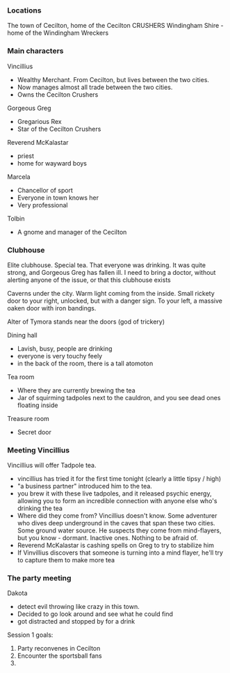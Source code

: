 ### Locations

The town of Cecilton, home of the Cecilton CRUSHERS
Windingham Shire - home of the Windingham Wreckers

### Main characters

Vincillius

-   Wealthy Merchant. From Cecilton, but lives between the two cities.
-   Now manages almost all trade between the two cities.
-   Owns the Cecilton Crushers

Gorgeous Greg

-   Gregarious Rex
-   Star of the Cecilton Crushers

Reverend McKalastar

-   priest
-   home for wayward boys

Marcela

-   Chancellor of sport
-   Everyone in town knows her
-   Very professional

Tolbin

-   A gnome and manager of the Cecilton

### Clubhouse

Elite clubhouse. Special tea. That everyone was drinking.
It was quite strong, and Gorgeous Greg has fallen ill.
I need to bring a doctor, without alerting anyone of the issue, or that this clubhouse exists

Caverns under the city. Warm light coming from the inside.
Small rickety door to your right, unlocked, but with a danger sign.
To your left, a massive oaken door with iron bandings.

Alter of Tymora stands near the doors (god of trickery)

Dining hall

-   Lavish, busy, people are drinking
-   everyone is very touchy feely
-   in the back of the room, there is a tall atomoton

Tea room

-   Where they are currently brewing the tea
-   Jar of squirming tadpoles next to the cauldron, and you see dead ones floating inside

Treasure room

-   Secret door

### Meeting Vincillius

Vincillius will offer Tadpole tea.

-   vincillius has tried it for the first time tonight (clearly a little tipsy / high)
-   "a business partner" introduced him to the tea.
-   you brew it with these live tadpoles, and it released psychic energy, allowing you to form an incredible connection with anyone else who's drinking the tea
-   Where did they come from? Vincillius doesn't know. Some adventurer who dives deep underground in the caves that span these two cities. Some ground water source. He suspects they come from mind-flayers, but you know - dormant. Inactive ones. Nothing to be afraid of.
-   Reverend McKalastar is cashing spells on Greg to try to stabilize him
-   If Vinvillius discovers that someone is turning into a mind flayer, he'll try to capture them to make more tea

### The party meeting

Dakota

-   detect evil throwing like crazy in this town.
-   Decided to go look around and see what he could find
-   got distracted and stopped by for a drink

Session 1 goals:

1. Party reconvenes in Cecilton
2. Encounter the sportsball fans
3.
